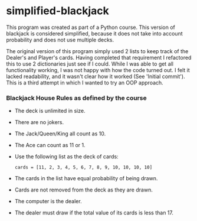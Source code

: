 # simplified-blackjack

This program was created as part of a Python course. This version
of blackjack is considered simplified, because it does not take 
into account probability and does not use multiple decks. 

The original version of this program simply used 2 lists to keep 
track of the Dealer's and Player's cards. Having completed that 
requirement I refactored this to use 2 dictionaries just see if I 
could. While I was able to get all functionality working, I was 
not happy with how the code turned out. I felt it lacked readability, 
and it wasn't clear how it worked (See 'Initial commit'). This is a third attempt in which I 
wanted to try an OOP approach.

### Blackjack House Rules as defined by the course

- The deck is unlimited in size. 
- There are no jokers. 
- The Jack/Queen/King all count as 10.
- The Ace can count as 11 or 1.
- Use the following list as the deck of cards:

    `cards = [11, 2, 3, 4, 5, 6, 7, 8, 9, 10, 10, 10, 10]`

- The cards in the list have equal probability of being drawn.
- Cards are not removed from the deck as they are drawn.
- The computer is the dealer. 
- The dealer must draw if the total value of its cards is less than 17.